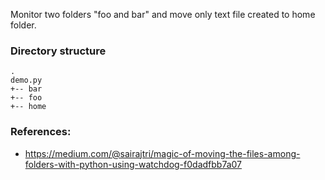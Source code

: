 Monitor two folders "foo and bar" and move only text file created to home folder.

### Directory structure
    .
    demo.py
    +-- bar
    +-- foo
    +-- home

### References:
- https://medium.com/@sairajtri/magic-of-moving-the-files-among-folders-with-python-using-watchdog-f0dadfbb7a07